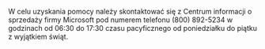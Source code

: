 <Token xmlns:xlink="http://www.w3.org/1999/xlink">W celu uzyskania pomocy należy skontaktować się z Centrum informacji o sprzedaży firmy Microsoft pod numerem telefonu (800) 892-5234 w godzinach od 06:30 do 17:30 czasu pacyficznego od poniedziałku do piątku z wyjątkiem świąt.</Token>

<!--HONumber=Jul16_HO3-->


